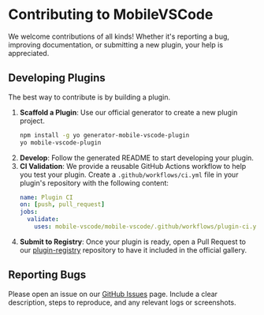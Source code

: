 # Contributing to MobileVSCode

We welcome contributions of all kinds! Whether it's reporting a bug, improving documentation, or submitting a new plugin, your help is appreciated.

## Developing Plugins

The best way to contribute is by building a plugin.

1. **Scaffold a Plugin**: Use our official generator to create a new plugin project.
   ```bash
   npm install -g yo generator-mobile-vscode-plugin
   yo mobile-vscode-plugin
   ```
2. **Develop**: Follow the generated README to start developing your plugin.
3. **CI Validation**: We provide a reusable GitHub Actions workflow to help you test your plugin. Create a `.github/workflows/ci.yml` file in your plugin's repository with the following content:
   ```yaml
   name: Plugin CI
   on: [push, pull_request]
   jobs:
     validate:
       uses: mobile-vscode/mobile-vscode/.github/workflows/plugin-ci.yml@main
   ```
4. **Submit to Registry**: Once your plugin is ready, open a Pull Request to our [plugin-registry](https://github.com/mobile-vscode/plugin-registry) repository to have it included in the official gallery.

## Reporting Bugs

Please open an issue on our [GitHub Issues](https://github.com/your-repo/mobile-vscode/issues) page. Include a clear description, steps to reproduce, and any relevant logs or screenshots.
